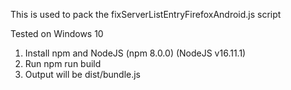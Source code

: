 This is used to pack the fixServerListEntryFirefoxAndroid.js script

Tested on Windows 10
1. Install npm and NodeJS (npm 8.0.0) (NodeJS v16.11.1)
2. Run npm run build
3. Output will be dist/bundle.js